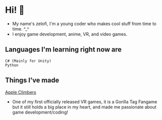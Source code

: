 # Hi! 👋
- My name's zelofi, I'm a young coder who makes cool stuff from time to time. ^_^
- I enjoy game development, anime, VR, and video games.


## Languages I'm learning right now are
```
C# (Mainly for Unity)
Python
```

## Things I've made
[Apple Climbers]("https://www.oculus.com/experiences/quest/5183386828371231/")
- One of my first officially released VR games, it is a Gorilla Tag Fangame but it still holds a big place in my heart, and made me passionate about game development/coding!
